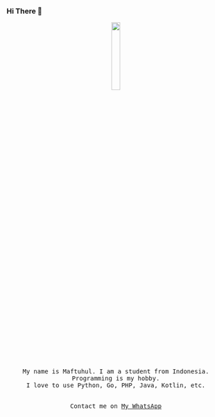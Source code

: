 ### Hi There 👋

<p align="center">
  <img src="https://camo.githubusercontent.com/519a2be2a748128edad7ce4cbc3352bf8def2d07/68747470733a2f2f6d656469612e67697068792e636f6d2f6d656469612f436d72314f4d4a32464e3042322f67697068792e676966" width="20%">
  <br><br>
  <samp>
My name is  Maftuhul. I am a student from Indonesia. Programming is my hobby. 
    <br>I love to use Python, Go, PHP, Java, Kotlin, etc. <br>
     <br><br>Contact me on <a href="Wa.me/6285329981485">My WhatsApp</a>
  </samp>
</p>

<!--
**MrBug45/Maftuhul** is a ✨ _special_ ✨ repository because its `README.md` (this file) appears on your GitHub profile.

Here are some ideas to get you started:

- 🔭 I’m currently working on ...
- 🌱 I’m currently learning ...
- 👯 I’m looking to collaborate on ...
- 🤔 I’m looking for help with ...
- 💬 Ask me about ...
- 📫 How to reach me: ...
- 😄 Pronouns: ...
- ⚡ Fun fact: ...
-->
